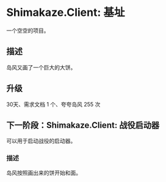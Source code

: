 # Shimakaze.Client: 基址
一个空空的项目。
## 描述
岛风又画了一个巨大的大饼。

## 升级
30天、需求文档 1 个、夸夸岛风 255 次

## 下一阶段：Shimakaze.Client: 战役启动器
可以用于启动战役的启动器。

### 描述
岛风按照画出来的饼开始和面。